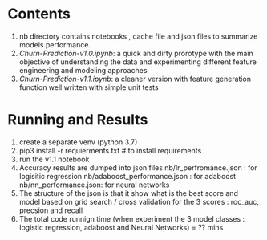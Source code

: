 # Contents
1. nb directory contains notebooks , cache file and json files to summarize models performance.
2. *Churn-Prediction-v1.0.ipynb*: a quick and dirty prorotype with the main objective of understanding the data and experimenting different feature 
engineering and modeling approaches
3. *Churn-Prediction-v1.1.ipynb*: a cleaner version with feature generation function well written with simple unit tests

# Running and Results
1. create a separate venv (python 3.7) 
2. pip3 install -r requierments.txt # to install requirements
3. run the v1.1 notebook
4. Accuracy results are dumped into json files
   nb/lr_perfromance.json : for logisitic regression
   nb/adaboost_performance.json : for adaboost
   nb/nn_performance.json: for neural networks
5. The structure of the json is that it show what is the best score and model based on grid search / cross validation for the 3 scores : roc_auc, precsion and recall
6. The total code runnign time (when experiment the 3 model classes : logistic regression, adaboost and Neural Networks)
    =  ?? mins 